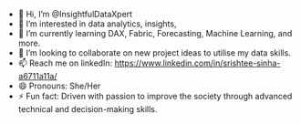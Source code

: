 - 👋 Hi, I’m @InsightfulDataXpert
- 👀 I’m interested in data analytics, insights, 
- 🌱 I’m currently learning DAX, Fabric, Forecasting, Machine Learning, and more.
- 💞️ I’m looking to collaborate on new project ideas to utilise my data skills.
- 📫 Reach me on linkedIn: https://www.linkedin.com/in/srishtee-sinha-a6711a11a/
- 😄 Pronouns: She/Her
- ⚡ Fun fact: Driven with passion to improve the society through advanced technical and decision-making skills.

<!---
InsightfulDataXpert/InsightfulDataXpert is a ✨ special ✨ repository because its `README.md` (this file) appears on your GitHub profile.
You can click the Preview link to take a look at your changes.
--->
